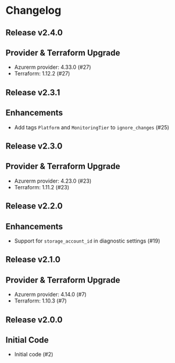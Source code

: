 # Changelog

## Release v2.4.0

## Provider & Terraform Upgrade
- Azurerm provider: 4.33.0 (#27)
- Terraform: 1.12.2 (#27)
   
## Release v2.3.1

## Enhancements

- Add tags `Platform` and `MonitoringTier` to `ignore_changes` (#25)


   
## Release v2.3.0

## Provider & Terraform Upgrade
- Azurerm provider: 4.23.0 (#23)
- Terraform: 1.11.2 (#23)
   
## Release v2.2.0

## Enhancements

- Support for `storage_account_id` in diagnostic settings (#19)


   
## Release v2.1.0

## Provider & Terraform Upgrade
- Azurerm provider: 4.14.0 (#7)
- Terraform: 1.10.3 (#7)
   
## Release v2.0.0

## Initial Code

- Initial code (#2)


   